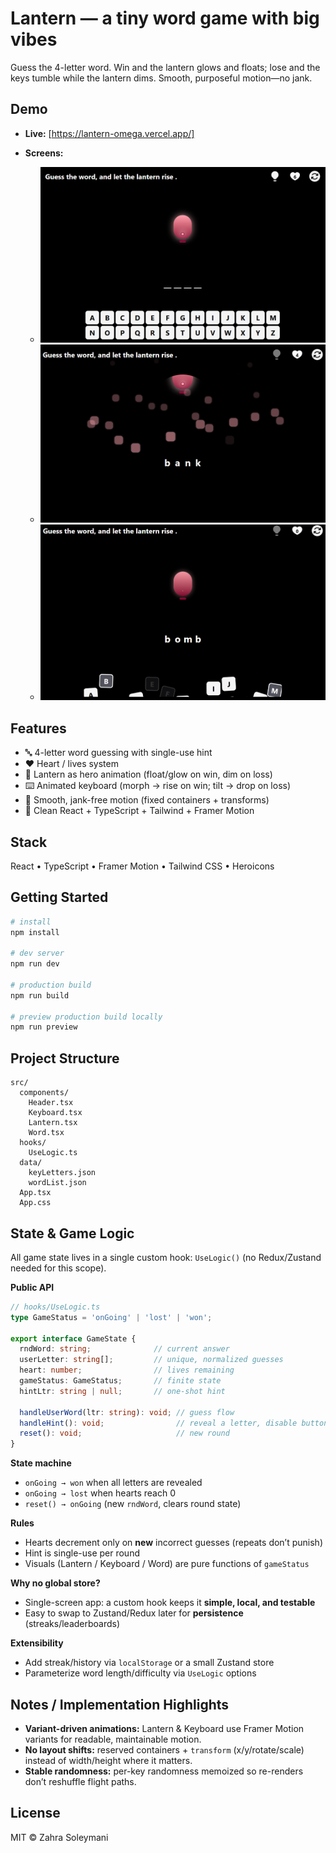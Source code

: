 # Lantern — a tiny word game with big vibes

Guess the 4-letter word. Win and the lantern glows and floats; lose and the keys tumble while the lantern dims. Smooth, purposeful motion—no jank.

## Demo

* **Live:** [https://lantern-omega.vercel.app/]
* **Screens:**

  * ![Gameplay](./docs/game.png)
  * ![Win](./docs/win.png)
  * ![Lose](./docs/lose.png)

## Features

* 🔤 4-letter word guessing with single-use hint
* ❤️ Heart / lives system
* 🏮 Lantern as hero animation (float/glow on win, dim on loss)
* ⌨️ Animated keyboard (morph → rise on win; tilt → drop on loss)
* 🧊 Smooth, jank-free motion (fixed containers + transforms)
* 🧱 Clean React + TypeScript + Tailwind + Framer Motion

## Stack

React • TypeScript • Framer Motion • Tailwind CSS • Heroicons

## Getting Started

```bash
# install
npm install

# dev server
npm run dev

# production build
npm run build

# preview production build locally
npm run preview
```

## Project Structure

```
src/
  components/
    Header.tsx
    Keyboard.tsx
    Lantern.tsx
    Word.tsx
  hooks/
    UseLogic.ts
  data/
    keyLetters.json
    wordList.json
  App.tsx
  App.css
```

## State & Game Logic

All game state lives in a single custom hook: `UseLogic()` (no Redux/Zustand needed for this scope).

**Public API**

```ts
// hooks/UseLogic.ts
type GameStatus = 'onGoing' | 'lost' | 'won';

export interface GameState {
  rndWord: string;              // current answer
  userLetter: string[];         // unique, normalized guesses
  heart: number;                // lives remaining
  gameStatus: GameStatus;       // finite state
  hintLtr: string | null;       // one-shot hint

  handleUserWord(ltr: string): void; // guess flow
  handleHint(): void;                // reveal a letter, disable button
  reset(): void;                     // new round
}
```

**State machine**

* `onGoing → won` when all letters are revealed
* `onGoing → lost` when hearts reach 0
* `reset() → onGoing` (new `rndWord`, clears round state)

**Rules**

* Hearts decrement only on **new** incorrect guesses (repeats don’t punish)
* Hint is single-use per round
* Visuals (Lantern / Keyboard / Word) are pure functions of `gameStatus`

**Why no global store?**

* Single-screen app: a custom hook keeps it **simple, local, and testable**
* Easy to swap to Zustand/Redux later for **persistence** (streaks/leaderboards)

**Extensibility**

* Add streak/history via `localStorage` or a small Zustand store
* Parameterize word length/difficulty via `UseLogic` options

## Notes / Implementation Highlights

* **Variant-driven animations:** Lantern & Keyboard use Framer Motion variants for readable, maintainable motion.
* **No layout shifts:** reserved containers + `transform` (x/y/rotate/scale) instead of width/height where it matters.
* **Stable randomness:** per-key randomness memoized so re-renders don’t reshuffle flight paths.

## License

MIT © Zahra Soleymani

